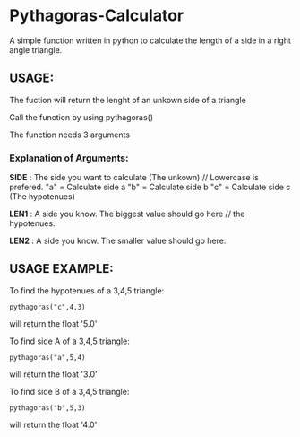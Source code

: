 # Pythagoras-Calculator
A simple function written in python to calculate the length of a side in a right angle triangle. 


## **USAGE**:
The fuction will return the lenght of an unkown side of a triangle

Call the function by using pythagoras()

The function needs 3 arguments

### **Explanation of Arguments:**


**SIDE** : The side you want to calculate (The unkown) // Lowercase is prefered.
"a" = Calculate side a
"b" = Calculate side b
"c" = Calculate side c (The hypotenues)

**LEN1** : A side you know. The biggest value should go here // the hypotenues.

**LEN2** : A side you know. The smaller value should go here.




## **USAGE EXAMPLE:**

To find the hypotenues of a 3,4,5 triangle:
    
   
    pythagoras("c",4,3)
    

will return the float '5.0'

To find side A of a 3,4,5 triangle:
    
    pythagoras("a",5,4)

will return the float '3.0'

To find side B of a 3,4,5 triangle:
    
    pythagoras("b",5,3)

will return the float '4.0'
